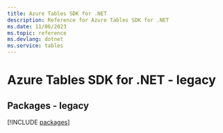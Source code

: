 ```yaml
---
title: Azure Tables SDK for .NET
description: Reference for Azure Tables SDK for .NET
ms.date: 11/06/2023
ms.topic: reference
ms.devlang: dotnet
ms.service: tables
---
```

# Azure Tables SDK for .NET - legacy
## Packages - legacy
[!INCLUDE [packages](tables-index.md)]